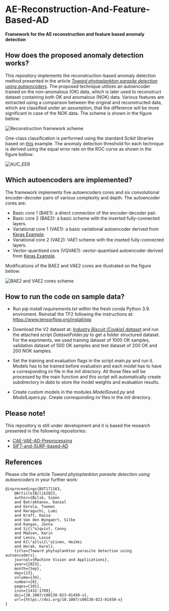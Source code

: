 # AE-Reconstruction-And-Feature-Based-AD

**Framework for the AE reconstruction and feature based anomaly detection**

## How does the proposed anomaly detection works?

This repository implements the reconstruction-based anomaly detection method presented in the article [*Toward phytoplankton parasite detection using autoencoders*]([https://link.springer.com/article/10.1007/s00138-023-01450-x]). The proposed technique utilizes an autoencoder trained on the non-anomalous (OK) data, which is later used to reconstruct dataset containing both OK and anomalous (NOK) data. Various features are extracted using a comparison between the original and reconstructed data, which are classified under an assumption, that the difference will be more significant in case of the NOK data. The scheme is shown in the figure bellow:

![Reconstruction framework scheme](https://github.com/boortel/AE-Reconstruction-And-Feature-Based-AD/assets/33236294/c4955068-3825-469a-a177-fa949e33bd4c)

One-class classification is performed using the standard *Scikit* libraries based on [this]([https://scikit-learn.org/stable/auto_examples/miscellaneous/plot_anomaly_comparison.html#sphx-glr-auto-examples-miscellaneous-plot-anomaly-comparison-py]) example. The anomaly detection threshold for each technique is derived using the equal error rate on the ROC curve as shown in the figure bellow:

![AUC_EER](https://github.com/boortel/AE-Reconstruction-And-Feature-Based-AD/assets/33236294/931f3642-d6de-47d0-9c4e-d0d9f373acd9)


## Which autoencoders are implemented?

The framework implements five autoencoders cores and six convolutional encoder-decoder pairs of various complexity and depth. The autoencoder cores are:

- Basic core 1 (BAE1): a direct connection of the encoder-decoder pair.
- Basic core 2 (BAE2): a basic scheme with the inserted fully-connected layers.
- Variational core 1 (VAE1): a basic variational autoencoder derived from [Keras Example]([https://keras.io/examples/generative/vae/]).
- Variational core 2 (VAE2): VAE1 scheme with the inseted fully-connected layers.
- Vector-quantised core (VQVAE1): vector-quantised autoencoder derived from [Keras Example]([https://keras.io/examples/generative/vq_vae/]).

Modifications of the BAE2 and VAE2 cores are illustrated on the figure bellow:

![BAE2 and VAE2 cores scheme](https://github.com/boortel/AE-Reconstruction-And-Feature-Based-AD/assets/33236294/5a8630ca-7844-4e96-b790-8884c94b9c71)


## How to run the code on sample data?

- Run *pip install requirements.txt* within the fresh conda Python 3.9. enviroment. Reinstall the TF2 following the instructions at: https://www.tensorflow.org/install/pip

- Download the V2 dataset at: [*Industry Biscuit (Cookie) dataset*](https://www.kaggle.com/datasets/imonbilk/industry-biscuit-cookie-dataset) and run the attached script *DatasetFolder.py* to get a folder structured dataset. For the expriments, we used training dataset of 1000 OK samples, validation dataset of 500 OK samples and test dataset of 200 OK and 200 NOK samples.

- Set the training and evaluation flags in the script *main.py* and run it. Models has to be trained before evaluation and each model has to have a corresponding *ini* file in the *init* directory. All those files will be processed by the main function and this script will automatically create subdirectory in *data* to store the model weights and evaluation results.

- Create custom models in the modules *ModelSaved.py* and *ModelLayers.py*. Create corresponding *ini* files in the *init* directory.

## Please note!

This repository is still under development and it is based the research presented in the following repositories:

- [CAE-VAE-AD-Preprocessing]([https://github.com/boortel/CAE-VAE-AD-Preprocessing])
- [SIFT-and-SURF-based-AD]([https://github.com/boortel/SIFT-and-SURF-based-AD])

## References

Please cite the article *Toward phytoplankton parasite detection using autoencoders* in your further work:

```
@inproceedings{BUT171163,
    @Article{Bilik2023,
    author={Bilik, Simon
    and Batrakhanov, Daniel
    and Eerola, Tuomas
    and Haraguchi, Lumi
    and Kraft, Kaisa
    and Van den Wyngaert, Silke
    and Kangas, Jonna
    and Sj{\"o}qvist, Conny
    and Madsen, Karin
    and Lensu, Lasse
    and K{\"a}lvi{\"a}inen, Heikki
    and Horak, Karel},
    title={Toward phytoplankton parasite detection using autoencoders},
    journal={Machine Vision and Applications},
    year={2023},
    month={Sep},
    day={13},
    volume={34},
    number={6},
    pages={101},
    issn={1432-1769},
    doi={10.1007/s00138-023-01450-x},
    url={https://doi.org/10.1007/s00138-023-01450-x}
}
```

